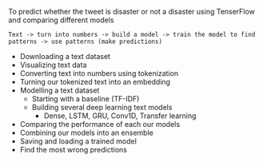 To predict whether the tweet is disaster or not a disaster using TenserFlow and comparing different models

```
Text -> turn into numbers -> build a model -> train the model to find patterns -> use patterns (make predictions)
```

* Downloading a text dataset
* Visualizing text data
* Converting text into numbers using tokenization
* Turning our tokenized text into an embedding
* Modelling a text dataset
  * Starting with a baseline (TF-IDF)
  * Building several deep learning text models
    * Dense, LSTM, GRU, Conv1D, Transfer learning
* Comparing the performance of each our models
* Combining our models into an ensemble
* Saving and loading a trained model
* Find the most wrong predictions
